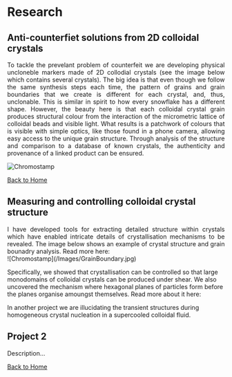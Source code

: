 # Research

## Anti-counterfiet solutions from 2D colloidal crystals

<div style="text-align: justify;">
To tackle the prevelant problem of counterfeit we are developing physical uncloneble markers made of 2D collodial crystals (see the image below which contains several crystals). The big idea is that even though we follow the same synthesis steps each time, the pattern of grains and grain boundaries that we create is different for each crystal, and, thus, unclonable. This is similar in spirit to how every snowflake has a different shape. However, the beauty here is that each colloidal crystal grain produces structural colour from the interaction of the micrometric lattice of colloidal beads and visible light. What results is a patchwork of colours that is visible with simple optics, like those found in a phone camera, allowing easy access to the unique grain structure. Through analysis of the structure and comparison to a database of known crystals, the authenticity and provenance of a linked product can be ensured. 
</div>

![Chromostamp](/Images/ENS-Chimie-29112024_Z087641.jpg)

[Back to Home](index.md)

## Measuring and controlling colloidal crystal structure
<div style="text-align: justify;">
I have developed tools for extracting detailed structure within crystals which have enabled intricate details of crystallisation mechanisms to be revealed. The image below shows an example of crystal structure and grain bounadry analysis. Read more here:
</div>
![Chromostamp](/Images/GrainBoundary.jpg)

Specifically, we showed that crystallisation can be controlled so that large monodomains of colloidal crystals can be produced under shear. We also uncovered the mechanism where hexagonal planes of particles form before the planes organise amoungst themselves. Read more about it here: 

In another project we are illucidating the transient structures during homogeneous crystal nucleation in a supercooled colloidal fluid. 

## Project 2
Description...

[Back to Home](index.md)
